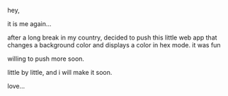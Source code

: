 hey, 

it is me again...
 
after a long break in my country, decided to push this little web app that changes a
background color and displays a color in hex mode. 
it was fun 

willing to push more soon. 

little by little, and i will make it soon. 


love...
